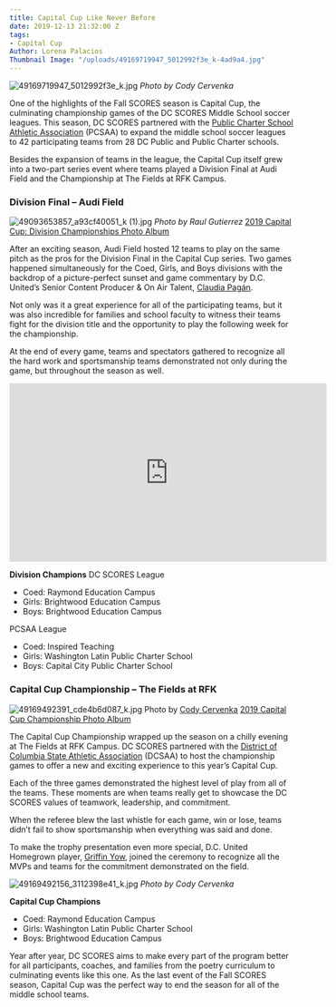 ```yaml
---
title: Capital Cup Like Never Before
date: 2019-12-13 21:32:00 Z
tags:
- Capital Cup
Author: Lorena Palacios
Thumbnail Image: "/uploads/49169719947_5012992f3e_k-4ad9a4.jpg"
---
```


![49169719947_5012992f3e_k.jpg](/uploads/49169719947_5012992f3e_k.jpg)
*Photo by Cody Cervenka*

One of the highlights of the Fall SCORES season is Capital Cup, the culminating championship games of the DC SCORES Middle School soccer leagues. This season, DC SCORES partnered with the [Public Charter School Athletic Association](https://dcchartersports.org/) (PCSAA) to expand the middle school soccer leagues to 42 participating teams from 28 DC Public and Public Charter schools.





Besides the expansion of teams in the league, the Capital Cup itself grew into a two-part series event where teams played a Division Final at Audi Field and the Championship at The Fields at RFK Campus.

### Division Final – Audi Field

![49093653857_a93cf40051_k (1).jpg](/uploads/49093653857_a93cf40051_k%20(1).jpg)
*Photo by Raul Gutierrez*
[2019 Capital Cup: Division Championships Photo Album](https://www.flickr.com/photos/dcscorespictures/albums/72157711856216542)

After an exciting season, Audi Field hosted 12 teams to play on the same pitch as the pros for the Division Final in the Capital Cup series. Two games happened simultaneously for the Coed, Girls, and Boys divisions with the backdrop of a picture-perfect sunset and game commentary by D.C. United’s Senior Content Producer & On Air Talent, [Claudia Pagán](https://twitter.com/ClaudiaMPagan).

Not only was it a great experience for all of the participating teams, but it was also incredible for families and school faculty to witness their teams fight for the division title and the opportunity to play the following week for the championship.

At the end of every game, teams and spectators gathered to recognize all the hard work and sportsmanship teams demonstrated not only during the game, but throughout the season as well.

<iframe width="560" height="315" src="https://www.youtube.com/embed/4wtuT-VFrL8" frameborder="0" allow="accelerometer; autoplay; encrypted-media; gyroscope; picture-in-picture" allowfullscreen></iframe>

**Division Champions**
DC SCORES League
* Coed: Raymond Education Campus
* Girls: Brightwood Education Campus
* Boys: Brightwood Education Campus

PCSAA League
* Coed: Inspired Teaching 
* Girls: Washington Latin Public Charter School
* Boys: Capital City Public Charter School

### Capital Cup Championship – The Fields at RFK
![49169492391_cde4b6d087_k.jpg](/uploads/49169492391_cde4b6d087_k.jpg)
Photo by [Cody Cervenka](https://www.crvnka.com/)
[2019 Capital Cup Championship Photo Album](https://www.flickr.com/photos/dcscorespictures/albums/72157712062310263)

The Capital Cup Championship wrapped up the season on a chilly evening at The Fields at RFK Campus. DC SCORES partnered with the [District of Columbia State Athletic Association](https://www.dcsaasports.org/) (DCSAA) to host the championship games to offer a new and exciting experience to this year’s Capital Cup. 

Each of the three games demonstrated the highest level of play from all of the teams. These moments are when teams really get to showcase the DC SCORES values of teamwork, leadership, and commitment.

When the referee blew the last whistle for each game, win or lose, teams didn’t fail to show sportsmanship when everything was said and done. 

To make the trophy presentation even more special, D.C. United Homegrown player, [Griffin Yow](https://twitter.com/griffin_yow), joined the ceremony to recognize all the MVPs and teams for the commitment demonstrated on the field.

![49169492156_3112398e41_k.jpg](/uploads/49169492156_3112398e41_k.jpg)
*Photo by Cody Cervenka*

**Capital Cup Champions**
* Coed: Raymond Education Campus
* Girls: Washington Latin Public Charter School
* Boys: Brightwood Education Campus

Year after year, DC SCORES aims to make every part of the program better for all participants, coaches, and families from the poetry curriculum to culminating events like this one. As the last event of the Fall SCORES season, Capital Cup was the perfect way to end the season for all of the middle school teams.